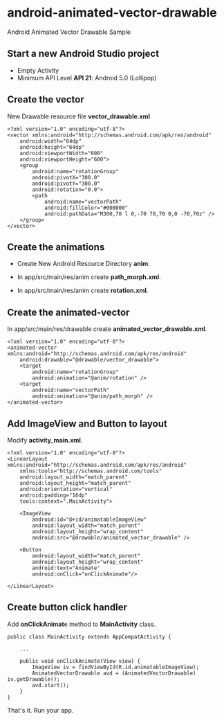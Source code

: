 # android-animated-vector-drawable
Android Animated Vector Drawable Sample

## Start a new Android Studio project
- Empty Activity
- Minimum API Level **API 21**: Android 5.0 (Lollipop)

## Create the vector 
New Drawable resource file **vector_drawable.xml**

    <?xml version="1.0" encoding="utf-8"?>
    <vector xmlns:android="http://schemas.android.com/apk/res/android"
        android:width="64dp"
        android:height="64dp"
        android:viewportWidth="600"
        android:viewportHeight="600">
        <group
            android:name="rotationGroup"
            android:pivotX="300.0"
            android:pivotY="300.0"
            android:rotation="0.0">
            <path
                android:name="vectorPath"
                android:fillColor="#000000"
                android:pathData="M300,70 l 0,-70 70,70 0,0 -70,70z" />
        </group>
    </vector>

## Create the animations
- Create New Android Resource Directory **anim**.
- In app/src/main/res/anim create **path_morph.xml**.
    
    <?xml version="1.0" encoding="utf-8"?>
    <set xmlns:android="http://schemas.android.com/apk/res/android">
        <objectAnimator
            android:duration="6000"
            android:propertyName="pathData"
            android:valueFrom="M300,70 l 0,-70 70,70 0,0 -70,70z"
            android:valueTo="M300,70 l 0,-70 70,0  0,140 -70,0 z"
            android:valueType="pathType" />
    </set>

- In app/src/main/res/anim create **rotation.xml**.

    <?xml version="1.0" encoding="utf-8"?>
    <set xmlns:android="http://schemas.android.com/apk/res/android">
        <objectAnimator
            android:duration="6000"
            android:propertyName="rotation"
            android:valueFrom="0"
            android:valueTo="360" />
    </set>


## Create the animated-vector
In app/src/main/res/drawable create **animated_vector_drawable.xml**.

    <?xml version="1.0" encoding="utf-8"?>
    <animated-vector xmlns:android="http://schemas.android.com/apk/res/android"
        android:drawable="@drawable/vector_drawable">
        <target
            android:name="rotationGroup"
            android:animation="@anim/rotation" />
        <target
            android:name="vectorPath"
            android:animation="@anim/path_morph" />
    </animated-vector>

## Add ImageView and Button to layout
Modify **activity_main.xml**.

    <?xml version="1.0" encoding="utf-8"?>
    <LinearLayout xmlns:android="http://schemas.android.com/apk/res/android"
        xmlns:tools="http://schemas.android.com/tools"
        android:layout_width="match_parent"
        android:layout_height="match_parent"
        android:orientation="vertical"
        android:padding="16dp"
        tools:context=".MainActivity">

        <ImageView
            android:id="@+id/animatableImageView"
            android:layout_width="match_parent"
            android:layout_height="wrap_content"
            android:src="@drawable/animated_vector_drawable" />

        <Button
            android:layout_width="match_parent"
            android:layout_height="wrap_content"
            android:text="Animate"
            android:onClick="onClickAnimate"/>

    </LinearLayout>

## Create button click handler
Add **onClickAnimat**e method to **MainActivity** class.

    public class MainActivity extends AppCompatActivity {

        ...
        
        public void onClickAnimate(View view) {
            ImageView iv = findViewById(R.id.animatableImageView);
            AnimatedVectorDrawable avd = (AnimatedVectorDrawable) iv.getDrawable();
            avd.start();
        }
    }

That's it. Run your app.

